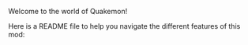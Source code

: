 Welcome to the world of Quakemon!

Here is a README file to help you navigate the different features of this mod:
